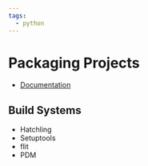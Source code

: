 ```yaml
---
tags:
  - python
---
```

# Packaging Projects
- [Documentation](https://packaging.python.org/en/latest/tutorials/packaging-projects/)



## Build Systems
- Hatchling
- Setuptools
- flit
- PDM
